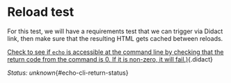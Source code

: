 # Reload test

For this test, we will have a requirements test that we can trigger via Didact link, then make sure that the resulting HTML gets cached between reloads.

[Check to see if `echo` is accessible at the command line by checking that the return code from the command is 0. If it is non-zero, it will fail.)](didact://?commandId=vscode.didact.cliCommandSuccessful&text=echo-cli-return-status$$echo "Tests to see if `echo` returns a return code of zero"){.didact}

*Status: unknown*{#echo-cli-return-status}
